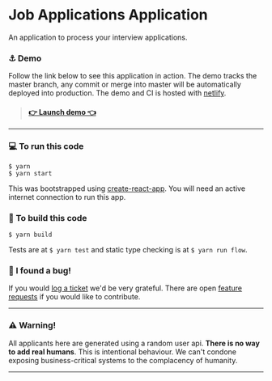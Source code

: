 
# Job Applications Application

An application to process your interview applications.

### ⚓️ Demo

Follow the link below to see this application in action. The demo tracks the master branch, any commit or merge into master will be automatically deployed into production. The demo and CI is hosted with [netlify](netlify.com).

> #### [👉 Launch demo 👈](https://nifty-allen-77cc6c.netlify.com)

---



### 💻 To run this code

```
$ yarn
$ yarn start
```

This was bootstrapped using [create-react-app](https://github.com/facebook/create-react-app). You will need an active internet connection to run this app.

### 🔨 To build this code

```
$ yarn build
```

Tests are at `$ yarn test` and static type checking is at `$ yarn run flow`. 

### 🐛 I found a bug!

If you would [log a ticket](jira.com/ourboard) we'd be very grateful. There are open [feature requests](jira.com/ourboard/open) if you would like to contribute.
>
---
 
>
### ⚠️ Warning!
>
All applicants here are generated using a random user api. **There is no way to add real humans**. This is intentional behaviour. We can't condone exposing business-critical systems to the complacency of humanity.
>
---